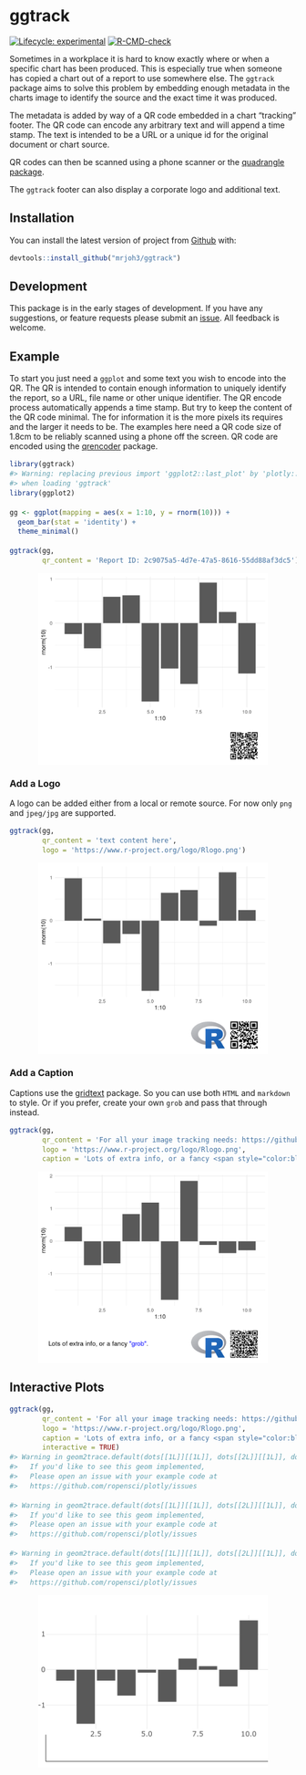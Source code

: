 
<!-- README.md is generated from README.Rmd. Please edit that file -->

# ggtrack

<!-- badges: start -->

[![Lifecycle:
experimental](https://img.shields.io/badge/lifecycle-experimental-orange.svg)](https://lifecycle.r-lib.org/articles/stages.html#experimental)
[![R-CMD-check](https://github.com/mrjoh3/ggtrack/workflows/R-CMD-check/badge.svg)](https://github.com/mrjoh3/ggtrack/actions)
<!-- badges: end -->

Sometimes in a workplace it is hard to know exactly where or when a
specific chart has been produced. This is especially true when someone
has copied a chart out of a report to use somewhere else. The `ggtrack`
package aims to solve this problem by embedding enough metadata in the
charts image to identify the source and the exact time it was produced.

The metadata is added by way of a QR code embedded in a chart “tracking”
footer. The QR code can encode any arbitrary text and will append a time
stamp. The text is intended to be a URL or a unique id for the original
document or chart source.

QR codes can then be scanned using a phone scanner or the [quadrangle
package](https://github.com/brianwdavis/quadrangle).

The `ggtrack` footer can also display a corporate logo and additional
text.

## Installation

You can install the latest version of project from
[Github](https://github.com) with:

``` r
devtools::install_github("mrjoh3/ggtrack")
```

## Development

This package is in the early stages of development. If you have any
suggestions, or feature requests please submit an
[issue](https://github.com/mrjoh3/ggtrack/issues). All feedback is
welcome.

## Example

To start you just need a `ggplot` and some text you wish to encode into
the QR. The QR is intended to contain enough information to uniquely
identify the report, so a URL, file name or other unique identifier. The
QR encode process automatically appends a time stamp. But try to keep
the content of the QR code minimal. The for information it is the more
pixels its requires and the larger it needs to be. The examples here
need a QR code size of 1.8cm to be reliably scanned using a phone off
the screen. QR code are encoded using the
[qrencoder](https://github.com/hrbrmstr/qrencoder) package.

``` r
library(ggtrack)
#> Warning: replacing previous import 'ggplot2::last_plot' by 'plotly::last_plot'
#> when loading 'ggtrack'
library(ggplot2)

gg <- ggplot(mapping = aes(x = 1:10, y = rnorm(10))) +
  geom_bar(stat = 'identity') +
  theme_minimal()

ggtrack(gg,
        qr_content = 'Report ID: 2c9075a5-4d7e-47a5-8616-55dd88af3dc5')
```

<img src="man/figures/README-example-1.png" width="80%" style="display: block; margin: auto;" />

### Add a Logo

A logo can be added either from a local or remote source. For now only
`png` and `jpeg/jpg` are supported.

``` r
ggtrack(gg,
        qr_content = 'text content here',
        logo = 'https://www.r-project.org/logo/Rlogo.png')
```

<img src="man/figures/README-logo-1.png" width="80%" style="display: block; margin: auto;" />

### Add a Caption

Captions use the [gridtext](https://github.com/wilkelab/gridtext)
package. So you can use both `HTML` and `markdown` to style. Or if you
prefer, create your own `grob` and pass that through instead.

``` r
ggtrack(gg,
        qr_content = 'For all your image tracking needs: https://github.com/mrjoh3/ggtrack',
        logo = 'https://www.r-project.org/logo/Rlogo.png',
        caption = 'Lots of extra info, or a fancy <span style="color:blue">"grob"</span>.')
```

<img src="man/figures/README-caption-1.png" width="80%" style="display: block; margin: auto;" />

## Interactive Plots

``` r
ggtrack(gg,
        qr_content = 'For all your image tracking needs: https://github.com/mrjoh3/ggtrack',
        logo = 'https://www.r-project.org/logo/Rlogo.png',
        caption = 'Lots of extra info, or a fancy <span style="color:blue">"grob"</span>.',
        interactive = TRUE)
#> Warning in geom2trace.default(dots[[1L]][[1L]], dots[[2L]][[1L]], dots[[3L]][[1L]]): geom_GeomCustomAnn() has yet to be implemented in plotly.
#>   If you'd like to see this geom implemented,
#>   Please open an issue with your example code at
#>   https://github.com/ropensci/plotly/issues

#> Warning in geom2trace.default(dots[[1L]][[1L]], dots[[2L]][[1L]], dots[[3L]][[1L]]): geom_GeomCustomAnn() has yet to be implemented in plotly.
#>   If you'd like to see this geom implemented,
#>   Please open an issue with your example code at
#>   https://github.com/ropensci/plotly/issues

#> Warning in geom2trace.default(dots[[1L]][[1L]], dots[[2L]][[1L]], dots[[3L]][[1L]]): geom_GeomCustomAnn() has yet to be implemented in plotly.
#>   If you'd like to see this geom implemented,
#>   Please open an issue with your example code at
#>   https://github.com/ropensci/plotly/issues
```

<img src="man/figures/README-interactive-1.png" width="80%" style="display: block; margin: auto;" />

<style>
.hide img {
  float: right;
  margin-bottom: -50%; /* crop position */
}
</style>

<div class="hide">

</div>
